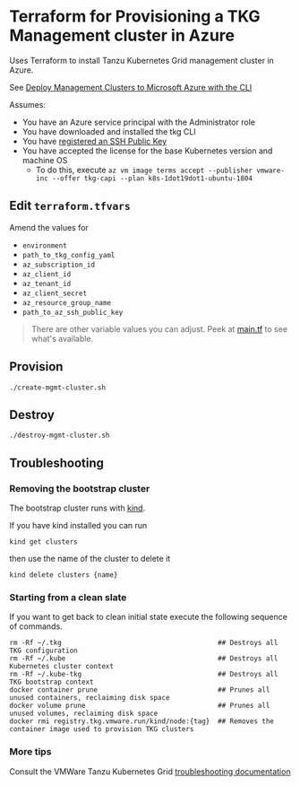 # Terraform for Provisioning a TKG Management cluster in Azure

Uses Terraform to install Tanzu Kubernetes Grid management cluster in Azure.

See [Deploy Management Clusters to Microsoft Azure with the CLI](https://docs.vmware.com/en/VMware-Tanzu-Kubernetes-Grid/1.2/vmware-tanzu-kubernetes-grid-12/GUID-mgmt-clusters-azure-cli.html)

Assumes:

* You have an Azure service principal with the Administrator role
* You have downloaded and installed the tkg CLI
* You have [registered an SSH Public Key](https://docs.vmware.com/en/VMware-Tanzu-Kubernetes-Grid/1.2/vmware-tanzu-kubernetes-grid-12/GUID-mgmt-clusters-azure.html#ssh-key)
* You have accepted the license for the base Kubernetes version and machine OS
  * To do this, execute `az vm image terms accept --publisher vmware-inc --offer tkg-capi --plan k8s-1dot19dot1-ubuntu-1804`
   
## Edit `terraform.tfvars`

Amend the values for

* `environment`
* `path_to_tkg_config_yaml`
* `az_subscription_id`
* `az_client_id`
* `az_tenant_id`
* `az_client_secret`
* `az_resource_group_name`
* `path_to_az_ssh_public_key`

> There are other variable values you can adjust. Peek at [main.tf](main.tf) to see what's available.

## Provision

```
./create-mgmt-cluster.sh
```

## Destroy

```
./destroy-mgmt-cluster.sh
```

## Troubleshooting

### Removing the bootstrap cluster

The bootstrap cluster runs with [kind](https://kind.sigs.k8s.io/docs/user/quick-start/).  

If you have kind installed you can run 

```
kind get clusters
```

then use the name of the cluster to delete it

```
kind delete clusters {name}
```

### Starting from a clean slate

If you want to get back to clean initial state execute the following sequence of commands.

```
rm -Rf ~/.tkg                                       ## Destroys all TKG configuration 
rm -Rf ~/.kube                                      ## Destroys all Kubernetes cluster context
rm -Rf ~/.kube-tkg                                  ## Destroys all TKG bootstrap context
docker container prune                              ## Prunes all unused containers, reclaiming disk space
docker volume prune                                 ## Prunes all unused volumes, reclaiming disk space
docker rmi registry.tkg.vmware.run/kind/node:{tag}  ## Removes the container image used to provision TKG clusters
```

### More tips

Consult the VMWare Tanzu Kubernetes Grid [troubleshooting documentation](https://docs.vmware.com/en/VMware-Tanzu-Kubernetes-Grid/1.2/vmware-tanzu-kubernetes-grid-12/GUID-troubleshooting-tkg-tips.html)